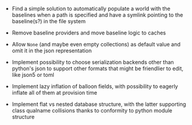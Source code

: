 * Find a simple solution to automatically populate a world with the baselines when a path is specified and have a symlink pointing to the baseline(s?) in the file system

* Remove baseline providers and move baseline logic to caches
* Allow `None` (and maybe even empty collections) as default value and omit it in the json representation

* Implement possibility to choose serialization backends other than python's json to support other formats that might be friendlier to edit, like json5 or toml

* Implement lazy inflation of balloon fields, with possibility to eagerly inflate all of them at provision time
* Implement flat vs nested database structure, with the latter supporting class qualname collisions thanks to conformity to python module structure
